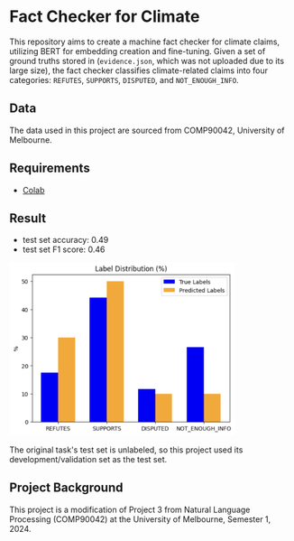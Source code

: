 # Fact Checker for Climate

This repository aims to create a machine fact checker for climate claims, utilizing BERT for embedding creation and fine-tuning. Given a set of ground truths stored in (`evidence.json`, which was not uploaded due to its large size), the fact checker classifies climate-related claims into four categories: `REFUTES`, `SUPPORTS`, `DISPUTED`, and `NOT_ENOUGH_INFO`.

## Data

The data used in this project are sourced from COMP90042, University of Melbourne.

## Requirements

- [Colab](https://colab.research.google.com/)

## Result

- test set accuracy: 0.49
- test set F1 score: 0.46

<img src="img/label-distribution.png" alt="label-distribution" width="400"/>

The original task's test set is unlabeled, so this project used its development/validation set as the test set.

## Project Background

This project is a modification of Project 3 from Natural Language Processing (COMP90042) at the University of Melbourne, Semester 1, 2024.

